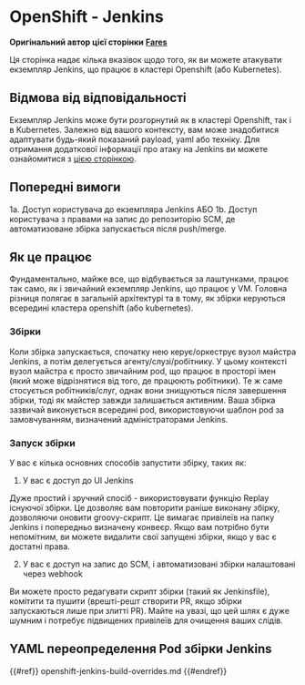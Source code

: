 # OpenShift - Jenkins

**Оригінальний автор цієї сторінки** [**Fares**](https://www.linkedin.com/in/fares-siala/)

Ця сторінка надає кілька вказівок щодо того, як ви можете атакувати екземпляр Jenkins, що працює в кластері Openshift (або Kubernetes).

## Відмова від відповідальності

Екземпляр Jenkins може бути розгорнутий як в кластері Openshift, так і в Kubernetes. Залежно від вашого контексту, вам може знадобитися адаптувати будь-який показаний payload, yaml або техніку. Для отримання додаткової інформації про атаку на Jenkins ви можете ознайомитися з [цією сторінкою](../../../pentesting-ci-cd/jenkins-security/).

## Попередні вимоги

1a. Доступ користувача до екземпляра Jenkins АБО 1b. Доступ користувача з правами на запис до репозиторію SCM, де автоматизоване збірка запускається після push/merge.

## Як це працює

Фундаментально, майже все, що відбувається за лаштунками, працює так само, як і звичайний екземпляр Jenkins, що працює у VM. Головна різниця полягає в загальній архітектурі та в тому, як збірки керуються всередині кластера openshift (або kubernetes).

### Збірки

Коли збірка запускається, спочатку нею керує/оркеструє вузол майстра Jenkins, а потім делегується агенту/слузі/робітнику. У цьому контексті вузол майстра є просто звичайним pod, що працює в просторі імен (який може відрізнятися від того, де працюють робітники). Те ж саме стосується робітників/слуг, однак вони знищуються після завершення збірки, тоді як майстер завжди залишається активним. Ваша збірка зазвичай виконується всередині pod, використовуючи шаблон pod за замовчуванням, визначений адміністраторами Jenkins.

### Запуск збірки

У вас є кілька основних способів запустити збірку, таких як:

1. У вас є доступ до UI Jenkins

Дуже простий і зручний спосіб - використовувати функцію Replay існуючої збірки. Це дозволяє вам повторити раніше виконану збірку, дозволяючи оновити groovy-скрипт. Це вимагає привілеїв на папку Jenkins і попередньо визначену конвеєр. Якщо вам потрібно бути непомітним, ви можете видалити свої запущені збірки, якщо у вас є достатні права.

2. У вас є доступ на запис до SCM, і автоматизовані збірки налаштовані через webhook

Ви можете просто редагувати скрипт збірки (такий як Jenkinsfile), комітити та пушити (врешті-решт створити PR, якщо збірки запускаються лише при злитті PR). Майте на увазі, що цей шлях є дуже шумним і потребує підвищених привілеїв для очищення ваших слідів.

## YAML переопределення Pod збірки Jenkins

{{#ref}}
openshift-jenkins-build-overrides.md
{{#endref}}
